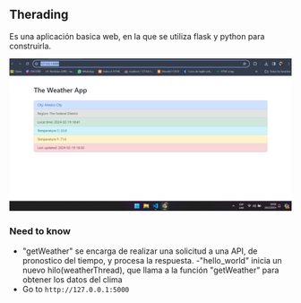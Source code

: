 ## Therading
Es una aplicación basica web, en la que se utiliza flask y python para construirla.



![Threads](weather.png)


### Need to know
- "getWeather" se encarga de realizar una solicitud a una API, de pronostico del tiempo, y procesa la respuesta.
-"hello_world" inicia un nuevo hilo(weatherThread), que llama a la función "getWeather" para obtener los datos del clima
- Go to `http://127.0.0.1:5000` 